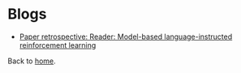 # Blogs

- [Paper retrospective: Reader: Model-based language-instructed reinforcement learning](blogs/reader.md)

Back to [home](index.md).

